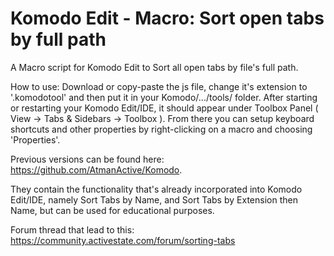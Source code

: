 Komodo Edit - Macro: Sort open tabs by full path
===============================================

A Macro script for Komodo Edit to Sort all open tabs by file's full path.

How to use: Download or copy-paste the js file, change it's extension to '.komodotool' and then put it in your Komodo/.../tools/ folder. After starting or restarting your Komodo Edit/IDE, it should appear under Toolbox Panel ( View -> Tabs & Sidebars -> Toolbox ). From there you can setup keyboard shortcuts and other properties by right-clicking on a macro and choosing 'Properties'.

Previous versions can be found here: https://github.com/AtmanActive/Komodo.

They contain the functionality that's already incorporated into Komodo Edit/IDE, namely Sort Tabs by Name, and Sort Tabs by Extension then Name, but can be used for educational purposes.

Forum thread that lead to this: https://community.activestate.com/forum/sorting-tabs
